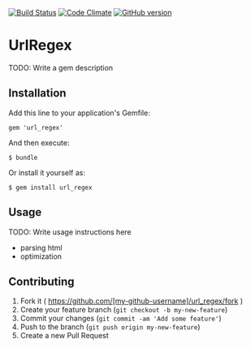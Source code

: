 [![Build Status](https://travis-ci.org/amogil/url_regex.svg?branch=master)](https://travis-ci.org/amogil/url_regex)
[![Code Climate](https://codeclimate.com/github/amogil/url_regex/badges/gpa.svg)](https://codeclimate.com/github/amogil/url_regex)
[![GitHub version](https://badge.fury.io/gh/amogil%2Furl_regex.svg)](https://badge.fury.io/gh/amogil%2Furl_regex)

# UrlRegex

TODO: Write a gem description

## Installation

Add this line to your application's Gemfile:

    gem 'url_regex'

And then execute:

    $ bundle

Or install it yourself as:

    $ gem install url_regex

## Usage

TODO: Write usage instructions here
+ parsing html
+ optimization

## Contributing

1. Fork it ( https://github.com/[my-github-username]/url_regex/fork )
2. Create your feature branch (`git checkout -b my-new-feature`)
3. Commit your changes (`git commit -am 'Add some feature'`)
4. Push to the branch (`git push origin my-new-feature`)
5. Create a new Pull Request
